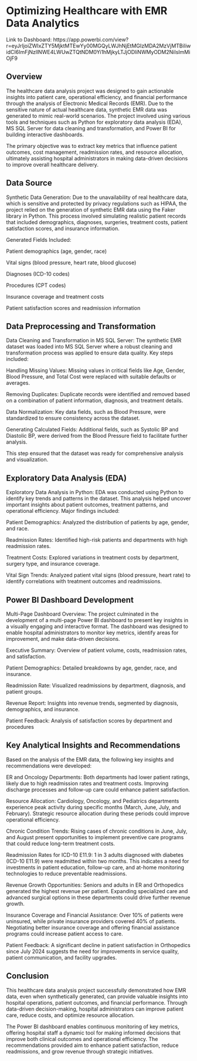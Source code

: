 <h1>Optimizing Healthcare with EMR Data Analytics</h1>
Link to Dashboard: https://app.powerbi.com/view?r=eyJrIjoiZWIxZTY5MjktMTEwYy00MGQyLWJhNjEtMGIzMDA2MzVjMTBiIiwidCI6ImFjNzllNWE4LWUwZTQtNDM0Yi1hMjkyLTJjODliNWMyODM2NiIsImMiOjF9

<h2>Overview</h2>

The healthcare data analysis project was designed to gain actionable insights into patient care, operational efficiency, and financial performance through the analysis of Electronic Medical Records (EMR). Due to the sensitive nature of actual healthcare data, synthetic EMR data was generated to mimic real-world scenarios. The project involved using various tools and techniques such as Python for exploratory data analysis (EDA), MS SQL Server for data cleaning and transformation, and Power BI for building interactive dashboards.

The primary objective was to extract key metrics that influence patient outcomes, cost management, readmission rates, and resource allocation, ultimately assisting hospital administrators in making data-driven decisions to improve overall healthcare delivery.

<h2>Data Source</h2>

Synthetic Data Generation: Due to the unavailability of real healthcare data, which is sensitive and protected by privacy regulations such as HIPAA, the project relied on the generation of synthetic EMR data using the Faker library in Python. This process involved simulating realistic patient records that included demographics, diagnoses, surgeries, treatment costs, patient satisfaction scores, and insurance information.

Generated Fields Included:

Patient demographics (age, gender, race)

Vital signs (blood pressure, heart rate, blood glucose)

Diagnoses (ICD-10 codes)

Procedures (CPT codes)

Insurance coverage and treatment costs

Patient satisfaction scores and readmission information

<h2>Data Preprocessing and Transformation</h2>

Data Cleaning and Transformation in MS SQL Server: The synthetic EMR dataset was loaded into MS SQL Server where a robust cleaning and transformation process was applied to ensure data quality. Key steps included:

Handling Missing Values: Missing values in critical fields like Age, Gender, Blood Pressure, and Total Cost were replaced with suitable defaults or averages.

Removing Duplicates: Duplicate records were identified and removed based on a combination of patient information, diagnosis, and treatment details.

Data Normalization: Key data fields, such as Blood Pressure, were standardized to ensure consistency across the dataset.

Generating Calculated Fields: Additional fields, such as Systolic BP and Diastolic BP, were derived from the Blood Pressure field to facilitate further analysis.

This step ensured that the dataset was ready for comprehensive analysis and visualization.

<h2>Exploratory Data Analysis (EDA)</h2>
Exploratory Data Analysis in Python: EDA was conducted using Python to identify key trends and patterns in the dataset. This analysis helped uncover important insights about patient outcomes, treatment patterns, and operational efficiency. Major findings included:

Patient Demographics: Analyzed the distribution of patients by age, gender, and race.

Readmission Rates: Identified high-risk patients and departments with high readmission rates.

Treatment Costs: Explored variations in treatment costs by department, surgery type, and insurance coverage.

Vital Sign Trends: Analyzed patient vital signs (blood pressure, heart rate) to identify correlations with treatment outcomes and readmissions.

<h2>Power BI Dashboard Development</h2>
Multi-Page Dashboard Overview: The project culminated in the development of a multi-page Power BI dashboard to present key insights in a visually engaging and interactive format. The dashboard was designed to enable hospital administrators to monitor key metrics, identify areas for improvement, and make data-driven decisions.

Executive Summary: Overview of patient volume, costs, readmission rates, and satisfaction.

Patient Demographics: Detailed breakdowns by age, gender, race, and insurance.

Readmission Rate: Visualized readmissions by department, diagnosis, and patient groups.

Revenue Report: Insights into revenue trends, segmented by diagnosis, demographics, and insurance.

Patient Feedback: Analysis of satisfaction scores by department and procedures

<h2>Key Analytical Insights and Recommendations</h2>
Based on the analysis of the EMR data, the following key insights and recommendations were developed:

ER and Oncology Departments: Both departments had lower patient ratings, likely due to high readmission rates and treatment costs. Improving discharge processes and follow-up care could enhance patient satisfaction.

Resource Allocation: Cardiology, Oncology, and Pediatrics departments experience peak activity during specific months (March, June, July, and February). Strategic resource allocation during these periods could improve operational efficiency.

Chronic Condition Trends: Rising cases of chronic conditions in June, July, and August present opportunities to implement preventive care programs that could reduce long-term treatment costs.

Readmission Rates for ICD-10 E11.9: 1 in 3 adults diagnosed with diabetes (ICD-10 E11.9) were readmitted within two months. This indicates a need for investments in patient education, follow-up care, and at-home monitoring technologies to reduce preventable readmissions.

Revenue Growth Opportunities: Seniors and adults in ER and Orthopedics generated the highest revenue per patient. Expanding specialized care and advanced surgical options in these departments could drive further revenue growth.

Insurance Coverage and Financial Assistance: Over 10% of patients were uninsured, while private insurance providers covered 40% of patients. Negotiating better insurance coverage and offering financial assistance programs could increase patient access to care.

Patient Feedback: A significant decline in patient satisfaction in Orthopedics since July 2024 suggests the need for improvements in service quality, patient communication, and facility upgrades.

<h2>Conclusion</h2>
This healthcare data analysis project successfully demonstrated how EMR data, even when synthetically generated, can provide valuable insights into hospital operations, patient outcomes, and financial performance. Through data-driven decision-making, hospital administrators can improve patient care, reduce costs, and optimize resource allocation.


The Power BI dashboard enables continuous monitoring of key metrics, offering hospital staff a dynamic tool for making informed decisions that improve both clinical outcomes and operational efficiency. The recommendations provided aim to enhance patient satisfaction, reduce readmissions, and grow revenue through strategic initiatives.
